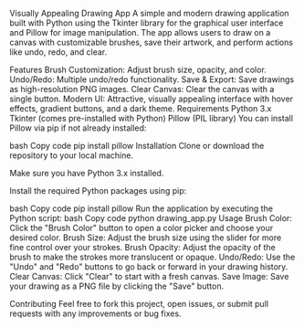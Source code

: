 Visually Appealing Drawing App
A simple and modern drawing application built with Python using the Tkinter library for the graphical user interface and Pillow for image manipulation. The app allows users to draw on a canvas with customizable brushes, save their artwork, and perform actions like undo, redo, and clear.

Features
Brush Customization: Adjust brush size, opacity, and color.
Undo/Redo: Multiple undo/redo functionality.
Save & Export: Save drawings as high-resolution PNG images.
Clear Canvas: Clear the canvas with a single button.
Modern UI: Attractive, visually appealing interface with hover effects, gradient buttons, and a dark theme.
Requirements
Python 3.x
Tkinter (comes pre-installed with Python)
Pillow (PIL library)
You can install Pillow via pip if not already installed:

bash
Copy code
pip install pillow
Installation
Clone or download the repository to your local machine.

Make sure you have Python 3.x installed.

Install the required Python packages using pip:

bash
Copy code
pip install pillow
Run the application by executing the Python script:
bash
Copy code
python drawing_app.py
Usage
Brush Color: Click the "Brush Color" button to open a color picker and choose your desired color.
Brush Size: Adjust the brush size using the slider for more fine control over your strokes.
Brush Opacity: Adjust the opacity of the brush to make the strokes more translucent or opaque.
Undo/Redo: Use the "Undo" and "Redo" buttons to go back or forward in your drawing history.
Clear Canvas: Click "Clear" to start with a fresh canvas.
Save Image: Save your drawing as a PNG file by clicking the "Save" button.


Contributing
Feel free to fork this project, open issues, or submit pull requests with any improvements or bug fixes.
